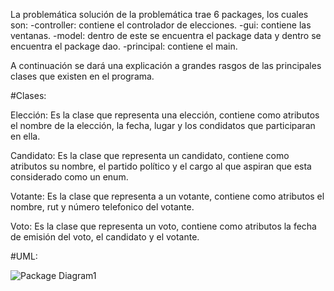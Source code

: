 La problemática solución de la problemática trae 6 packages, los cuales son:
-controller: contiene el controlador de elecciones.
-gui: contiene las ventanas.
-model: dentro de este se encuentra el package data y dentro se encuentra el package dao.
-principal: contiene el main.

A continuación se dará una explicación a grandes rasgos de las principales clases que existen en el programa.

#Clases:

Elección: Es la clase que representa una elección, contiene como atributos el nombre de la elección, la fecha, lugar y los condidatos que participaran en ella.

Candidato: Es la clase que representa un candidato, contiene como atributos su nombre, el partido político y el cargo al que aspiran que esta considerado como un enum.

Votante: Es la clase que representa a un votante, contiene como atributos el nombre, rut y número telefonico del votante. 

Voto: Es la clase que representa un voto, contiene como atributos la fecha de emisión del voto, el candidato y el votante.

#UML:

![Package Diagram1](https://github.com/millrnv/Taller2_LabProgra2/assets/146766468/76beec7e-fc5f-4754-ab12-ec1ad539fd30)

